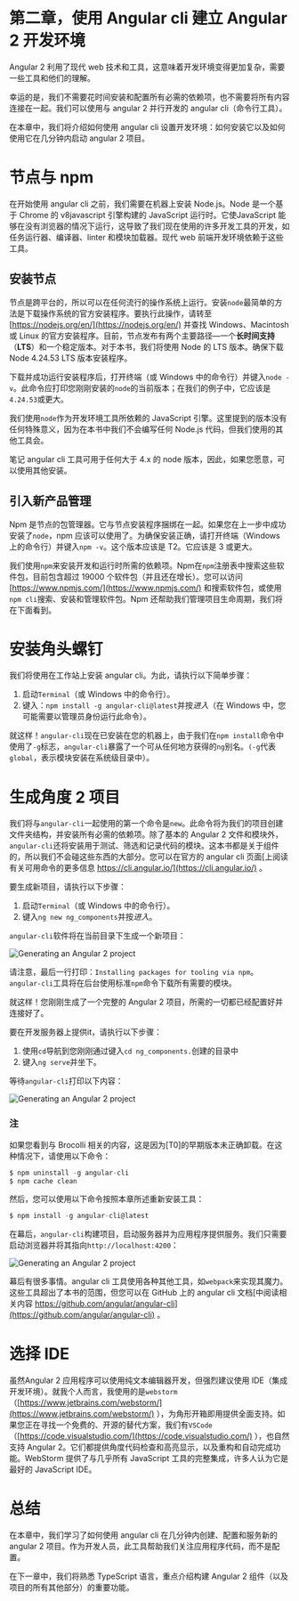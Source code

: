 # 第二章，使用 Angular cli 建立 Angular 2 开发环境

Angular 2 利用了现代 web 技术和工具，这意味着开发环境变得更加复杂，需要一些工具和他们的理解。

幸运的是，我们不需要花时间安装和配置所有必需的依赖项，也不需要将所有内容连接在一起。我们可以使用与 angular 2 并行开发的 angular cli（命令行工具）。

在本章中，我们将介绍如何使用 angular cli 设置开发环境：如何安装它以及如何使用它在几分钟内启动 angular 2 项目。

# 节点与 npm

在开始使用 angular cli 之前，我们需要在机器上安装 Node.js。Node 是一个基于 Chrome 的 v8javascript 引擎构建的 JavaScript 运行时。它使JavaScript 能够在没有浏览器的情况下运行，这导致了我们现在使用的许多开发工具的开发，如任务运行器、编译器、linter 和模块加载器。现代 web 前端开发环境依赖于这些工具。

## 安装节点

节点是跨平台的，所以可以在任何流行的操作系统上运行。安装`node`最简单的方法是下载操作系统的官方安装程序。要执行此操作，请转至[https://nodejs.org/en/](https://nodejs.org/en/) 并查找 Windows、Macintosh 或 Linux 的官方安装程序。目前，节点发布有两个主要路径—一个**长时间支持**（**LTS**）和一个稳定版本。对于本书，我们将使用 Node 的 LTS 版本。确保下载 Node 4.24.53 LTS 版本安装程序。

下载并成功运行安装程序后，打开终端（或 Windows 中的命令行）并键入`node -v`。此命令应打印您刚刚安装的`node`的当前版本；在我们的例子中，它应该是`4.24.53`或更大。

我们使用`node`作为开发环境工具所依赖的 JavaScript 引擎。这里提到的版本没有任何特殊意义，因为在本书中我们不会编写任何 Node.js 代码，但我们使用的其他工具会。

笔记 angular cli 工具可用于任何大于 4.x 的 node 版本，因此，如果您愿意，可以使用其他安装。

## 引入新产品管理

Npm 是节点的包管理器。它与节点安装程序捆绑在一起。如果您在上一步中成功安装了`node`，npm 应该可以使用了。为确保安装正确，请打开终端（Windows 上的命令行）并键入`npm -v`。这个版本应该是 T2。它应该是 3 或更大。

我们使用`npm`来安装开发和运行时所需的依赖项。Npm在`npm`注册表中搜索这些软件包，目前包含超过 19000 个软件包（并且还在增长）。您可以访问[https://www.npmjs.com/](https://www.npmjs.com/) 和搜索软件包，或使用`npm cli`搜索、安装和管理软件包。Npm 还帮助我们管理项目生命周期，我们将在下面看到。

# 安装角头螺钉

我们将使用在工作站上安装 angular cli。为此，请执行以下简单步骤：

1.  启动`Terminal`（或 Windows 中的命令行）。
2.  键入：`npm install -g angular-cli@latest`并按*进入*（在 Windows 中，您可能需要以管理员身份运行此命令）。

就这样！`angular-cli`现在已安装在您的机器上，由于我们在`npm install`命令中使用了`-g`标志，`angular-cli`暴露了一个可从任何地方获得的`ng`别名。`(-g`代表`global`，表示模块安装在系统级目录中）。

# 生成角度 2 项目

我们将与`angular-cli`一起使用的第一个命令是`new`。此命令将为我们的项目创建文件夹结构，并安装所有必需的依赖项。除了基本的 Angular 2 文件和模块外，`angular-cli`还将安装用于测试、筛选和记录代码的模块。这本书都是关于组件的，所以我们不会碰这些东西的大部分。您可以在官方的 angular cli 页面[上阅读有关可用命令的更多信息 https://cli.angular.io/](https://cli.angular.io/) 。

要生成新项目，请执行以下步骤：

1.  启动`Terminal`（或 Windows 中的命令行）。
2.  键入`ng new ng_components`并按*进入*。

`angular-cli`软件将在当前目录下生成一个新项目：

![Generating an Angular 2 project](img/image00093.jpeg)

请注意，最后一行打印：`Installing packages for tooling via npm`。`angular-cli`工具将在后台使用标准`npm`命令下载所有需要的模块。

就这样！您刚刚生成了一个完整的 Angular 2 项目，所需的一切都已经配置好并连接好了。

要在开发服务器上提供it，请执行以下步骤：

1.  使用`cd`导航到您刚刚通过键入`cd ng_components.`创建的目录中
2.  键入`ng serve`并坐下。

等待`angular-cli`打印以下内容：

![Generating an Angular 2 project](img/image00094.jpeg)

### 注

如果您看到与 Brocolli 相关的内容，这是因为[T0]的早期版本未正确卸载。在这种情况下，请使用以下命令：

```ts
$ npm uninstall -g angular-cli
$ npm cache clean

```

然后，您可以使用以下命令按照本章所述重新安装工具：

```ts
$ npm install -g angular-cli@latest

```

在幕后，`angular-cli`构建项目，启动服务器并为应用程序提供服务。我们只需要启动浏览器并将其指向`http://localhost:4200`：

![Generating an Angular 2 project](img/image00095.jpeg)

幕后有很多事情。angular cli 工具使用各种其他工具，如`webpack`来实现其魔力。这些工具超出了本书的范围，但您可以在 GitHub 上的 angular cli 文档[中阅读相关内容 https://github.com/angular/angular-cli](https://github.com/angular/angular-cli) 。

# 选择 IDE

虽然Angular 2 应用程序可以使用纯文本编辑器开发，但强烈建议使用 IDE（集成开发环境）。就我个人而言，我使用的是`webstorm`（[https://www.jetbrains.com/webstorm/](https://www.jetbrains.com/webstorm/) ），为角形开箱即用提供全面支持。如果您正在寻找一个免费的、开源的替代方案，我们有`VSCode`（[https://code.visualstudio.com/](https://code.visualstudio.com/) ），也自然支持 Angular 2。它们都提供角度代码检查和高亮显示，以及重构和自动完成功能。WebStorm 提供了与几乎所有 JavaScript 工具的完整集成，许多人认为它是最好的 JavaScript IDE。

# 总结

在本章中，我们学习了如何使用 angular cli 在几分钟内创建、配置和服务新的 angular 2 项目。作为开发人员，此工具帮助我们关注应用程序代码，而不是配置。

在下一章中，我们将熟悉 TypeScript 语言，重点介绍构建 Angular 2 组件（以及项目的所有其他部分）的重要功能。